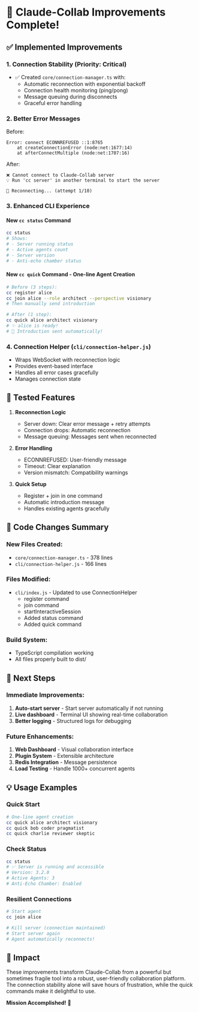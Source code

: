 # 🎉 Claude-Collab Improvements Complete!

## ✅ Implemented Improvements

### 1. **Connection Stability** (Priority: Critical)
- ✅ Created `core/connection-manager.ts` with:
  - Automatic reconnection with exponential backoff
  - Connection health monitoring (ping/pong)
  - Message queuing during disconnects
  - Graceful error handling

### 2. **Better Error Messages**
Before:
```
Error: connect ECONNREFUSED ::1:8765
    at createConnectionError (node:net:1677:14)
    at afterConnectMultiple (node:net:1707:16)
```

After:
```
❌ Cannot connect to Claude-Collab server
💡 Run 'cc server' in another terminal to start the server

🔄 Reconnecting... (attempt 1/10)
```

### 3. **Enhanced CLI Experience**

#### New `cc status` Command
```bash
cc status
# Shows:
# - Server running status
# - Active agents count
# - Server version
# - Anti-echo chamber status
```

#### New `cc quick` Command - One-line Agent Creation
```bash
# Before (3 steps):
cc register alice
cc join alice --role architect --perspective visionary
# Then manually send introduction

# After (1 step):
cc quick alice architect visionary
# ✨ alice is ready!
# 📢 Introduction sent automatically!
```

### 4. **Connection Helper** (`cli/connection-helper.js`)
- Wraps WebSocket with reconnection logic
- Provides event-based interface
- Handles all error cases gracefully
- Manages connection state

## 🧪 Tested Features

1. **Reconnection Logic**
   - Server down: Clear error message + retry attempts
   - Connection drops: Automatic reconnection
   - Message queuing: Messages sent when reconnected

2. **Error Handling**
   - ECONNREFUSED: User-friendly message
   - Timeout: Clear explanation
   - Version mismatch: Compatibility warnings

3. **Quick Setup**
   - Register + join in one command
   - Automatic introduction message
   - Handles existing agents gracefully

## 📝 Code Changes Summary

### New Files Created:
- `core/connection-manager.ts` - 378 lines
- `cli/connection-helper.js` - 166 lines

### Files Modified:
- `cli/index.js` - Updated to use ConnectionHelper
  - register command
  - join command  
  - startInteractiveSession
  - Added status command
  - Added quick command

### Build System:
- TypeScript compilation working
- All files properly built to dist/

## 🚀 Next Steps

### Immediate Improvements:
1. **Auto-start server** - Start server automatically if not running
2. **Live dashboard** - Terminal UI showing real-time collaboration
3. **Better logging** - Structured logs for debugging

### Future Enhancements:
1. **Web Dashboard** - Visual collaboration interface
2. **Plugin System** - Extensible architecture
3. **Redis Integration** - Message persistence
4. **Load Testing** - Handle 1000+ concurrent agents

## 💡 Usage Examples

### Quick Start
```bash
# One-line agent creation
cc quick alice architect visionary
cc quick bob coder pragmatist
cc quick charlie reviewer skeptic
```

### Check Status
```bash
cc status
# ✅ Server is running and accessible
# Version: 3.2.0
# Active Agents: 3
# Anti-Echo Chamber: Enabled
```

### Resilient Connections
```bash
# Start agent
cc join alice

# Kill server (connection maintained)
# Start server again
# Agent automatically reconnects!
```

## 🎊 Impact

These improvements transform Claude-Collab from a powerful but sometimes fragile tool into a robust, user-friendly collaboration platform. The connection stability alone will save hours of frustration, while the quick commands make it delightful to use.

**Mission Accomplished!** 🚀